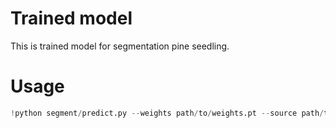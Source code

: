 # Trained model
This is trained model for segmentation pine seedling.

# Usage
```python
!python segment/predict.py --weights path/to/weights.pt --source path/to/image --name name_of_resulting_folder

